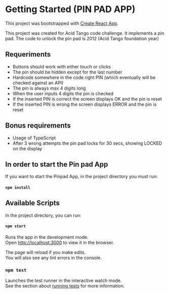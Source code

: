# Getting Started (PIN PAD APP)

This project was bootstrapped with [Create React App](https://github.com/facebook/create-react-app).

This project was created for Acid Tango code challenge. It implements a pin pad. The code to unlock the pin pad is 2012 (Acid Tango foundation year)

## Requeriments

- Buttons should work with either touch or clicks
- The pin should be hidden except for the last number
- Hardcode somewhere in the code right PIN (which eventually will be checked against an API)
- The pin is always max 4 digits long
- When the user inputs 4 digits the pin is checked
- If the inserted PIN is correct the screen displays OK and the pin is reset
- If the inserted PIN is wrong the screen displays ERROR and the pin is reset

## Bonus requirements

- Usage of TypeScript
- After 3 wrong attempts the pin pad locks for 30 secs, showing LOCKED on the display

## In order to start the Pin pad App

If you want to start the Pinpad App, in the project directory you must run:

#### `npm install`


## Available Scripts

In the project directory, you can run:

#### `npm start`

Runs the app in the development mode.\
Open [http://localhost:3000](http://localhost:3000) to view it in the browser.

The page will reload if you make edits.\
You will also see any lint errors in the console.

### `npm test`

Launches the test runner in the interactive watch mode.\
See the section about [running tests](https://facebook.github.io/create-react-app/docs/running-tests) for more information.
